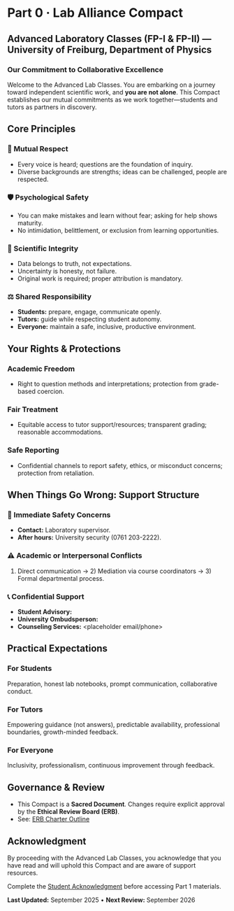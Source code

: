 # Part 0 · Lab Alliance Compact
## Advanced Laboratory Classes (FP-I & FP-II) — University of Freiburg, Department of Physics

### Our Commitment to Collaborative Excellence
Welcome to the Advanced Lab Classes. You are embarking on a journey toward independent scientific work, and **you are not alone**. This Compact establishes our mutual commitments as we work together—students and tutors as partners in discovery.

## Core Principles
### 🤝 Mutual Respect
- Every voice is heard; questions are the foundation of inquiry.
- Diverse backgrounds are strengths; ideas can be challenged, people are respected.

### 🛡️ Psychological Safety
- You can make mistakes and learn without fear; asking for help shows maturity.
- No intimidation, belittlement, or exclusion from learning opportunities.

### 🔬 Scientific Integrity
- Data belongs to truth, not expectations.
- Uncertainty is honesty, not failure.
- Original work is required; proper attribution is mandatory.

### ⚖️ Shared Responsibility
- **Students:** prepare, engage, communicate openly.
- **Tutors:** guide while respecting student autonomy.
- **Everyone:** maintain a safe, inclusive, productive environment.

## Your Rights & Protections
### Academic Freedom
- Right to question methods and interpretations; protection from grade-based coercion.
### Fair Treatment
- Equitable access to tutor support/resources; transparent grading; reasonable accommodations.
### Safe Reporting
- Confidential channels to report safety, ethics, or misconduct concerns; protection from retaliation.

## When Things Go Wrong: Support Structure
### 🚨 Immediate Safety Concerns
- **Contact:** Laboratory supervisor.  
- **After hours:** University security (0761 203-2222).
### ⚠️ Academic or Interpersonal Conflicts
1) Direct communication → 2) Mediation via course coordinators → 3) Formal departmental process.
### 📞 Confidential Support
- **Student Advisory:** <placeholder email>  
- **University Ombudsperson:** <placeholder URL>  
- **Counseling Services:** <placeholder email/phone>

## Practical Expectations
### For Students
Preparation, honest lab notebooks, prompt communication, collaborative conduct.
### For Tutors
Empowering guidance (not answers), predictable availability, professional boundaries, growth-minded feedback.
### For Everyone
Inclusivity, professionalism, continuous improvement through feedback.

## Governance & Review
- This Compact is a **Sacred Document**. Changes require explicit approval by the **Ethical Review Board (ERB)**.  
- See: [ERB Charter Outline](../../governance/erb-charter-outline.md)

## Acknowledgment
By proceeding with the Advanced Lab Classes, you acknowledge that you have read and will uphold this Compact and are aware of support resources.

Complete the [Student Acknowledgment](ACKNOWLEDGMENT.md) before accessing Part 1 materials.

**Last Updated:** September 2025 • **Next Review:** September 2026
